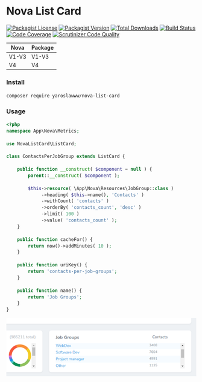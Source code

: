 # Nova List Card

[![Packagist License](https://img.shields.io/packagist/l/yaroslawww/nova-list-card?color=%234dc71f)](https://github.com/yaroslawww/nova-list-card/blob/master/LICENSE.md)
[![Packagist Version](https://img.shields.io/packagist/v/yaroslawww/nova-list-card)](https://packagist.org/packages/yaroslawww/nova-list-card)
[![Total Downloads](https://img.shields.io/packagist/dt/yaroslawww/nova-list-card)](https://packagist.org/packages/yaroslawww/nova-list-card)
[![Build Status](https://scrutinizer-ci.com/g/yaroslawww/nova-list-card/badges/build.png?b=master)](https://scrutinizer-ci.com/g/yaroslawww/nova-list-card/build-status/master)
[![Code Coverage](https://scrutinizer-ci.com/g/yaroslawww/nova-list-card/badges/coverage.png?b=master)](https://scrutinizer-ci.com/g/yaroslawww/nova-list-card/?branch=master)
[![Scrutinizer Code Quality](https://scrutinizer-ci.com/g/yaroslawww/nova-list-card/badges/quality-score.png?b=master)](https://scrutinizer-ci.com/g/yaroslawww/nova-list-card/?branch=master)

| Nova  | Package |
|-------|---------|
| V1-V3 | V1-V3   |
| V4    | V4      |

### Install

```bash
composer require yaroslawww/nova-list-card
```

### Usage

```php
<?php
namespace App\Nova\Metrics;

use NovaListCard\ListCard;

class ContactsPerJobGroup extends ListCard {

    public function __construct( $component = null ) {
        parent::__construct( $component );

        $this->resource( \App\Nova\Resources\JobGroup::class )
             ->heading( $this->name(), 'Contacts' )
             ->withCount( 'contacts' )
             ->orderBy( 'contacts_count', 'desc' )
             ->limit( 100 )
             ->value( 'contacts_count' );
    }

    public function cacheFor() {
        return now()->addMinutes( 10 );
    }

    public function uriKey() {
        return 'contacts-per-job-groups';
    }

    public function name() {
        return 'Job Groups';
    }
}
```

![nova-list-card](./assets/images/nova-list-card.png)
